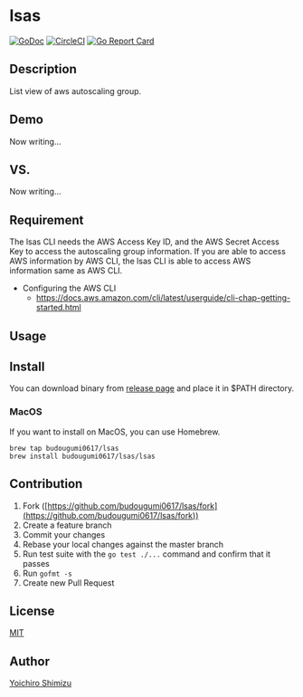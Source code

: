 lsas
====

[![GoDoc](https://godoc.org/github.com/budougumi0617/lsas?status.svg)](https://godoc.org/github.com/budougumi0617/lsas)
[![CircleCI](https://img.shields.io/circleci/project/github/budougumi0617/lsas.svg)](https://circleci.com/gh/budougumi0617/lsas/tree/master)
[![Go Report Card](https://goreportcard.com/badge/github.com/budougumi0617/lsas)](https://goreportcard.com/report/github.com/budougumi0617/lsas)

## Description
List view of aws autoscaling group.

## Demo
Now writing...

## VS.
Now writing...

## Requirement
The lsas CLI needs the AWS Access Key ID, and the AWS Secret Access Key to access the autoscaling group information.
If you are able to access AWS information by AWS CLI, the lsas CLI is able to access AWS information same as AWS CLI.

- Configuring the AWS CLI
  - https://docs.aws.amazon.com/cli/latest/userguide/cli-chap-getting-started.html


## Usage

## Install
You can download binary from [release page](https://github.com/budougumi0617/lsas/releases) and place it in $PATH directory.

### MacOS
If you want to install on MacOS, you can use Homebrew.
```
brew tap budougumi0617/lsas
brew install budougumi0617/lsas/lsas
```


## Contribution
1. Fork ([https://github.com/budougumi0617/lsas/fork](https://github.com/budougumi0617/lsas/fork))
2. Create a feature branch
3. Commit your changes
4. Rebase your local changes against the master branch
5. Run test suite with the `go test ./...` command and confirm that it passes
6. Run `gofmt -s`
7. Create new Pull Request

## License

[MIT](https://github.com/budougumi0617/lsas/blob/master/LICENSE)

## Author

[Yoichiro Shimizu](https://github.com/budougumi0617)

